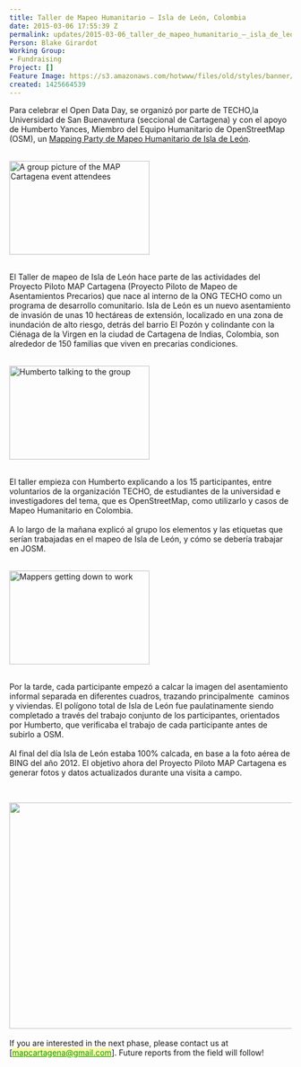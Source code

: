 ```yaml
---
title: Taller de Mapeo Humanitario – Isla de León, Colombia
date: 2015-03-06 17:55:39 Z
permalink: updates/2015-03-06_taller_de_mapeo_humanitario_–_isla_de_león_colombia
Person: Blake Girardot
Working Group:
- Fundraising
Project: []
Feature Image: https://s3.amazonaws.com/hotwww/files/old/styles/banner/public/Taller+de+Mapeo+Humanitario01.jpg
created: 1425664539
---
```


<p>Para celebrar el Open Data Day, se organizó por parte de TECHO,la Universidad de San Buenaventura (seccional de Cartagena) y con el apoyo de Humberto Yances, Miembro del Equipo Humanitario de OpenStreetMap (OSM), un <a href="https://wiki.openstreetmap.org/wiki/Isla_de_leon">Mapping Party de Mapeo Humanitario de Isla de León</a>.</p><p><br><img class="image-medium" title="Humberto and the group at the Taller de Mapeo Humanitario – Isla de León, Colombia event" src="https://s3.amazonaws.com/hotwww/files/old/styles/medium/public/Taller%20de%20Mapeo%20Humanitario01.jpg?itok=IsiyLa6n" alt="A group picture of the MAP Cartagena event attendees" height="167" width="250"></p><p><br>El Taller de mapeo de Isla de León hace parte de las actividades del Proyecto Piloto MAP Cartagena (Proyecto Piloto de Mapeo de Asentamientos Precarios) que nace al interno de la ONG TECHO como un programa de desarrollo comunitario. Isla de León es un nuevo asentamiento de invasión de unas 10 hectáreas de extensión, localizado en una zona de inundación de alto riesgo, detrás del barrio El Pozón y colindante con la Ciénaga de la Virgen en la ciudad de Cartagena de Indias, Colombia, son alrededor de 150 familias que viven en precarias condiciones.&nbsp;</p><p><br><img class="image-medium" title="Humberto talking to the group" src="https://s3.amazonaws.com/hotwww/files/old/styles/medium/public/Taller%20de%20Mapeo%20Humanitario02.jpg?itok=VUXgFB0m" alt="Humberto talking to the group" height="167" width="250"></p><p><br>El taller empieza con Humberto explicando a los 15 participantes, entre voluntarios de la organización TECHO, de estudiantes de la universidad e investigadores del tema, que es OpenStreetMap, como utilizarlo y casos de Mapeo Humanitario en Colombia.<br><br>A lo largo de la mañana explicó al grupo los elementos y las etiquetas que serían trabajadas en el mapeo de Isla de León, y cómo se debería trabajar en JOSM.</p><p><br><img class="image-medium" title="Mappers getting down to work" src="https://s3.amazonaws.com/hotwww/files/old/styles/medium/public/Taller%20de%20Mapeo%20Humanitario03.jpg?itok=bauFVN6H" alt="Mappers getting down to work" height="167" width="250"></p><p><br>Por la tarde, cada participante empezó a calcar la imagen del asentamiento informal separada en diferentes cuadros, trazando principalmente&nbsp; caminos y viviendas. El polígono total de Isla de León fue paulatinamente siendo completado a través del trabajo conjunto de los participantes, orientados por Humberto, que verificaba el trabajo de cada participante antes de subirlo a OSM.<br><br>Al final del día Isla de León estaba 100% calcada, en base a la foto aérea de BING del año 2012. El objetivo ahora del Proyecto Piloto MAP Cartagena es generar fotos y datos actualizados durante una visita a campo.</p><p>&nbsp;</p><p><img class="image-large" src="https://s3.amazonaws.com/hotwww/files/old/styles/large/public/Taller%20de%20Mapeo%20Humanitario06_0.jpg?itok=y3h6Z9uE" alt="" height="403" width="510"><br><br>If you are interested in the next phase, please contact us at [<a class="linkification-ext" style="color: #009900; background-color: #fff9ab;" title="Linkification: mailto:mapcartagena@gmail.com" href="mailto:mapcartagena@gmail.com">mapcartagena@gmail.com</a>]. Future reports from the field will follow!</p>
